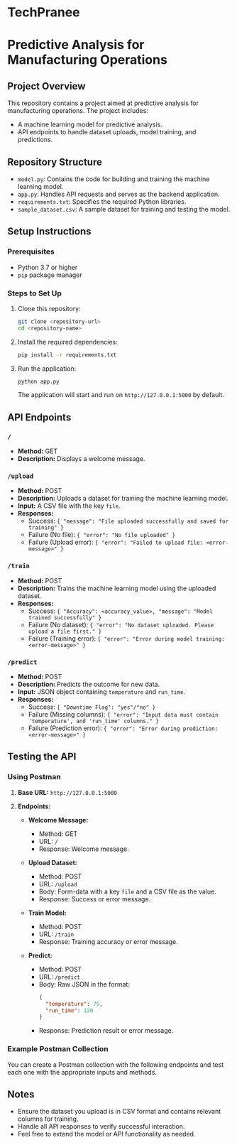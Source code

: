 # TechPranee


# Predictive Analysis for Manufacturing Operations

## Project Overview
This repository contains a project aimed at predictive analysis for manufacturing operations. The project includes:
- A machine learning model for predictive analysis.
- API endpoints to handle dataset uploads, model training, and predictions.

## Repository Structure
- `model.py`: Contains the code for building and training the machine learning model.
- `app.py`: Handles API requests and serves as the backend application.
- `requirements.txt`: Specifies the required Python libraries.
- `sample_dataset.csv`: A sample dataset for training and testing the model.

## Setup Instructions

### Prerequisites
- Python 3.7 or higher
- `pip` package manager

### Steps to Set Up
1. Clone this repository:
   ```bash
   git clone <repository-url>
   cd <repository-name>
   ```
2. Install the required dependencies:
   ```bash
   pip install -r requirements.txt
   ```
3. Run the application:
   ```bash
   python app.py
   ```
   The application will start and run on `http://127.0.0.1:5000` by default.

## API Endpoints

### `/`
- **Method:** GET
- **Description:** Displays a welcome message.

### `/upload`
- **Method:** POST
- **Description:** Uploads a dataset for training the machine learning model.
- **Input:** A CSV file with the key `file`.
- **Responses:**
  - Success: `{ "message": "File uploaded successfully and saved for training" }`
  - Failure (No file): `{ "error": "No file uploaded" }`
  - Failure (Upload error): `{ "error": "Failed to upload file: <error-message>" }`

### `/train`
- **Method:** POST
- **Description:** Trains the machine learning model using the uploaded dataset.
- **Responses:**
  - Success: `{ "Accuracy": <accuracy_value>, "message": "Model trained successfully" }`
  - Failure (No dataset): `{ "error": "No dataset uploaded. Please upload a file first." }`
  - Failure (Training error): `{ "error": "Error during model training: <error-message>" }`

### `/predict`
- **Method:** POST
- **Description:** Predicts the outcome for new data.
- **Input:** JSON object containing `temperature` and `run_time`.
- **Responses:**
  - Success: `{ "Downtime Flag": "yes"/"no" }`
  - Failure (Missing columns): `{ "error": "Input data must contain 'temperature', and 'run_time' columns." }`
  - Failure (Prediction error): `{ "error": "Error during prediction: <error-message>" }`

## Testing the API

### Using Postman
1. **Base URL:** `http://127.0.0.1:5000`

2. **Endpoints:**
   - **Welcome Message:**
     - Method: GET
     - URL: `/`
     - Response: Welcome message.
   
   - **Upload Dataset:**
     - Method: POST
     - URL: `/upload`
     - Body: Form-data with a key `file` and a CSV file as the value.
     - Response: Success or error message.

   - **Train Model:**
     - Method: POST
     - URL: `/train`
     - Response: Training accuracy or error message.

   - **Predict:**
     - Method: POST
     - URL: `/predict`
     - Body: Raw JSON in the format:
       ```json
       {
         "temperature": 75,
         "run_time": 120
       }
       ```
     - Response: Prediction result or error message.

### Example Postman Collection
You can create a Postman collection with the following endpoints and test each one with the appropriate inputs and methods.

## Notes
- Ensure the dataset you upload is in CSV format and contains relevant columns for training.
- Handle all API responses to verify successful interaction.
- Feel free to extend the model or API functionality as needed.



